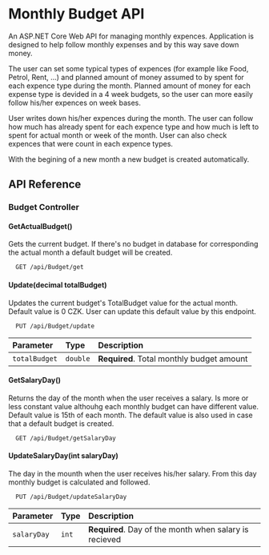 
# Monthly Budget API

An ASP.NET Core Web API for managing monthly expences. Application is designed to help follow monthly expenses and by this way save down money. 

The user can set some typical types of expences (for example like Food, Petrol, Rent, ...) and planned amount of money assumed to by spent for each expence type during the  month. Planned amount of money for each expense type is devided in a 4 week budgets, so the user can more easily follow his/her expences on week bases. 

User writes down his/her expences during the month. The user can follow how much has already spent for each expence type and how much is left to spent for actual month or week of the month. User can also check expences that were count in each expence types. 

With the begining of a new month a new budget is created automatically.



## API Reference

### Budget Controller

#### GetActualBudget()  

Gets the current budget. If there's no budget in database for corresponding the actual month a default budget will be created.
```http
  GET /api/Budget/get
```

#### Update(decimal totalBudget)
Updates the current budget's TotalBudget value for the actual month. Default value is 0 CZK. User can update this default value by this endpoint.

```http
  PUT /api/Budget/update
```

|   Parameter  | Type     | Description                       |
| :--------    | :------- | :-------------------------------- |
| `totalBudget`      | `double` | **Required**. Total monthly budget amount |

#### GetSalaryDay()
Returns the day of the month when the user receives a salary. Is more or less constant value althouhg each monthly budget can have different value. Default value is 15th of each month. The default value is also used in case that a default budget is created. 

```http
  GET /api/Budget/getSalaryDay
```

#### UpdateSalaryDay(int salaryDay)
The day in the mounth when the user receives his/her salary. From this day monthly budget is calculated and followed.

```http
  PUT /api/Budget/updateSalaryDay
```
|   Parameter  | Type     | Description                       |
| :--------    | :------- | :-------------------------------- |
| `salaryDay`      | `int` | **Required**. Day of the month when salary is recieved |


